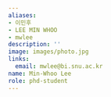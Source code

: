```yaml
---
aliases:
- 이민후
- LEE MIN WHOO
- mwlee
description: ''
image: images/photo.jpg
links:
  email: mwlee@bi.snu.ac.kr
name: Min-Whoo Lee
role: phd-student
---
```

